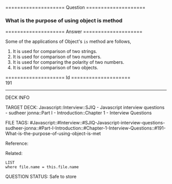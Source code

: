 ==================== Question ====================  

### What is the purpose of using object is method  

==================== Answer ====================  

Some of the applications of Object's `is` method are follows,

1. It is used for comparison of two strings.
2. It is used for comparison of two numbers.
3. It is used for comparing the polarity of two numbers.
4. It is used for comparison of two objects.

==================== Id ====================  
191

---

DECK INFO

TARGET DECK: Javascript::Interview::SJIQ - Javascript interview questions - sudheer jonna::Part I - Introduction::Chapter 1 - Interview Questions

FILE TAGS: #Javascript::#Interview::#SJIQ-Javascript-interview-questions-sudheer-jonna::#Part-I-Introduction::#Chapter-1-Interview-Questions::#191-What-is-the-purpose-of-using-object-is-met

Reference:

Related:

```dataview
LIST
where file.name = this.file.name
```

QUESTION STATUS: Safe to store
